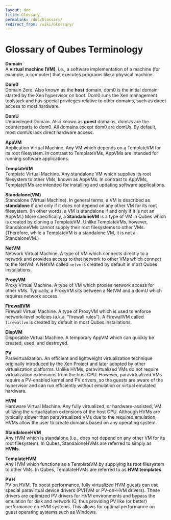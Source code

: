 ```yaml
---
layout: doc
title: Glossary
permalink: /doc/Glossary/
redirect_from: /wiki/Glossary/
---
```


Glossary of Qubes Terminology
=============================

**Domain**  
A **virtual machine (VM)**, i.e., a software implementation of a machine (for example, a computer) that executes programs like a physical machine.

**Dom0**  
Domain Zero. Also known as the **host** domain, dom0 is the initial domain started by the Xen hypervisor on boot. Dom0 runs the Xen management toolstack and has special privileges relative to other domains, such as direct access to most hardware.

**DomU**  
Unprivileged Domain. Also known as **guest** domains, domUs are the counterparts to dom0. All domains except dom0 are domUs. By default, most domUs lack direct hardware access.

**AppVM**  
Application Virtual Machine. Any VM which depends on a TemplateVM for its root filesystem. In contrast to TemplateVMs, AppVMs are intended for running software applications.

**TemplateVM**  
Template Virtual Machine. Any standalone VM which supplies its root filesystem to other VMs, known as AppVMs. In contrast to AppVMs, TemplateVMs are intended for installing and updating software applications.

**Standalone(VM)**  
Standalone (Virtual Machine). In general terms, a VM is described as **standalone** if and only if it does not depend on any other VM for its root filesystem. (In other words, a VM is standalone if and only if it is not an AppVM.) More specifically, a **StandaloneVM** is a type of VM in Qubes which is created by cloning a TemplateVM. Unlike TemplateVMs, however, StandaloneVMs cannot supply their root filesystems to other VMs. (Therefore, while a TemplateVM is a standalone VM, it is not a StandaloneVM.)

**NetVM**  
Network Virtual Machine. A type of VM which connects directly to a network and provides access to that network to other VMs which connect to the NetVM. A NetVM called `netvm` is created by default in most Qubes installations.

**ProxyVM**  
Proxy Virtual Machine. A type of VM which proxies network access for other VMs. Typically, a ProxyVM sits between a NetVM and a domU which requires network access.

**FirewallVM**  
Firewall Virtual Machine. A type of ProxyVM which is used to enforce network-level policies (a.k.a. "firewall rules"). A FirewallVM called `firewallvm` is created by default in most Qubes installations.

**DispVM**  
Disposable Virtual Machine. A temporary AppVM which can quickly be created, used, and destroyed.

**PV**  
Paravirtualization. An efficient and lightweight virtualization technique originally introduced by the Xen Project and later adopted by other virtualization platforms. Unlike HVMs, paravirtualized VMs do not require virtualization extensions from the host CPU. However, paravirtualized VMs require a PV-enabled kernel and PV drivers, so the guests are aware of the hypervisor and can run efficiently without emulation or virtual emulated hardware.

**HVM**  
Hardware Virtual Machine. Any fully virtualized, or hardware-assisted, VM utilizing the virtualization extensions of the host CPU. Although HVMs are typically slower than paravirtualized VMs due to the required emulation, HVMs allow the user to create domains based on any operating system.

**StandaloneHVM**  
Any HVM which is standalone (i.e., does not depend on any other VM for its root filesystem). In Qubes, StandaloneHVMs are referred to simply as **HVMs**.

**TemplateHVM**  
Any HVM which functions as a TemplateVM by supplying its root filesystem to other VMs. In Qubes, TemplateHVMs are referred to as **HVM templates**.

**PVH**  
PV on HVM. To boost performance, fully virtualized HVM guests can use special paravirtual device drivers (PVHVM or PV-on-HVM drivers). These drivers are optimized PV drivers for HVM environments and bypass the emulation for disk and network IO, thus providing PV like (or better) performance on HVM systems. This allows for optimal performance on guest operating systems such as Windows.


